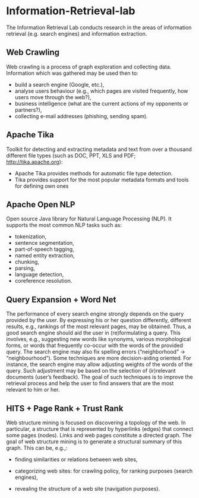 # Information-Retrieval-lab
The Information Retrieval Lab conducts research in the areas of information retrieval (e.g. search engines) and information extraction.

## Web Crawling
Web crawling is a process of graph exploration and collecting data. Information which was gathered may be used then to:
* build a search engine (Google, etc.),
* analyse users behaviour (e.g., which pages are visited frequently, how users move
through the web?),
* business intelligence (what are the current actions of my opponents or partners?),
* collecting e-mail addresses (phishing, sending spam).

## Apache Tika
Toolkit for detecting and extracting metadata and text from over a thousand different file types (such as DOC, PPT, XLS and PDF; http://tika.apache.org):
* Apache Tika provides methods for automatic file type detection.
* Tika provides support for the most popular metadata formats and tools for defining own
ones

## Apache Open NLP
Open source Java library for Natural Language Processing (NLP). It supports the most common NLP tasks such as:
* tokenization,
* sentence segmentation,
* part-of-speech tagging,
* named entity extraction,
* chunking,
* parsing,
* language detection,
* coreference resolution.

##  Query Expansion + Word Net
The performance of every search engine strongly depends on the query provided by the user. By expressing his or her question differently, different results, e.g., rankings of the most relevant pages, may be obtained. Thus, a good search engine should aid the user in (re)formulating
a query. This involves, e.g., suggesting new words like synonyms, various morphological forms, or words that frequently co-occur with the words of the provided query. The search engine may also fix spelling errors (“neighborhood” -> “neighbourhood”). Some techniques are more decision-aiding oriented. For instance, the search engine may allow adjusting weights of the words of the query. Such adjustment may be based on the selection of (ir)relevant documents (user’s feedback). The goal of such techniques is to improve the retrieval process and help the user to find answers that are the most relevant to him or her.

## HITS + Page Rank + Trust Rank
Web structure mining is focused on discovering a topology of the web. In particular, a structure that is represented by hyperlinks (edges) that connect some pages (nodes). Links and web pages constitute a directed graph. The goal of web structure mining is to generate a structural summary of this graph. This can be, e.g.,:

* finding similarities or relations between web sites,

* categorizing web sites: for crawling policy, for ranking purposes (search engines),

* revealing the structure of a web site (navigation purposes).
